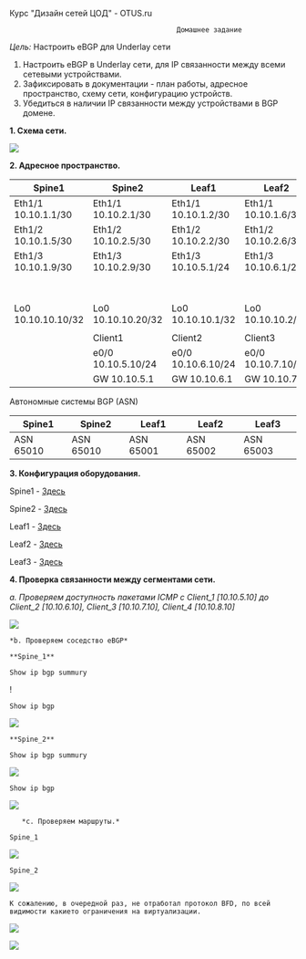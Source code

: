 Курс "Дизайн сетей ЦОД" - OTUS.ru

                                             Домашнее задание
*Цель:*                     Настроить eBGP для Underlay сети


1. Настроить eBGP в Underlay сети, для IP связанности между всеми сетевыми устройствами.
2. Зафиксировать в документации - план работы, адресное пространство, схему сети, конфигурацию устройств.
3. Убедиться в наличии IP связанности между устройствами в BGP домене.


**1. Схема сети.**

![](Scheme/eve-ng_pic2.png)


**2. Адресное пространство.** 

|      Spine1           |     Spine2            |         Leaf1         |       Leaf2           |     Leaf3             |
|-----------------------|-----------------------|-----------------------|-----------------------|-----------------------|
| Eth1/1 10.10.1.1/30   | Eth1/1 10.10.2.1/30   | Eth1/1 10.10.1.2/30   | Eth1/1 10.10.1.6/30   | Eth1/1 10.10.1.9/30   |
| Eth1/2 10.10.1.5/30   | Eth1/2 10.10.2.5/30   | Eth1/2 10.10.2.2/30   | Eth1/2 10.10.2.6/30   | Eth1/2 10.10.2.9/30   |
| Eth1/3 10.10.1.9/30   | Eth1/3 10.10.2.9/30   | Eth1/3 10.10.5.1/24   | Eth1/3 10.10.6.1/24   | Eth1/3 10.10.7.1/24   |
|                       |                       |                       |                       | Eth1/4 10.10.8.1/24   |  
| Lo0 10.10.10.10/32    | Lo0 10.10.10.20/32    | Lo0 10.10.10.1/32     | Lo0 10.10.10.2/32     | Lo0 10.10.10.3/32     |
|                       |                       |                       |                       |                       |
|                       |         Client1       |         Client2       |       Client3         |     Client4           |
|                       | e0/0 10.10.5.10/24    |  e0/0 10.10.6.10/24   | e0/0 10.10.7.10/24    |  e0/0 10.10.8.10/24   |
|                       | GW 10.10.5.1          | GW 10.10.6.1          | GW 10.10.7.1          | GW 10.10.8.1          | 

Автономные системы BGP (ASN)

|      Spine1           |     Spine2            |         Leaf1         |       Leaf2           |     Leaf3             |
|-----------------------|-----------------------|-----------------------|-----------------------|-----------------------|
| ASN 65010             | ASN 65010             | ASN 65001             | ASN 65002             | ASN 65003             |



**3. Конфигурация оборудования.**

Spine1 - [Здесь](Configs/Spine1.txt)

Spine2 - [Здесь](Configs/Spine2.txt)

Leaf1 -  [Здесь](Configs/Leaf1.txt)

Leaf2 -  [Здесь](Configs/Leaf2.txt)

Leaf3 -  [Здесь](Configs/Leaf3.txt)

**4. Проверка связанности между сегментами сети.** 

   *a. Проверяем доступность пакетами ICMP c Сlient_1 [10.10.5.10] до Client_2 [10.10.6.10], Client_3 [10.10.7.10], Client_4 [10.10.8.10]*

![](CommandResults/Pic1.png)
 
    *b. Проверяем соседство eBGP*
    
    **Spine_1**
    
    Show ip bgp summury                  

! [](CommandResults/Pic2.png)
    
    Show ip bgp              
![](CommandResults/Pic4.png)
    
    **Spine_2**
    
    Show ip bgp summury            
![](CommandResults/Pic3.png) 
    
    Show ip bgp          
![](CommandResults/Pic5.png)
    
    
       *c. Проверяем маршруты.*
    
    Spine_1              
![](CommandResults/Pic6.png) 
    
    Spine_2                  
![](CommandResults/Pic7.png) 
    
    К сожалению, в очередной раз, не отработал протокол BFD, по всей видимости какието ограничения на виртуализации. 

![](CommandResults/Pic8.png)

![](CommandResults/Pic9.png)
    
        

